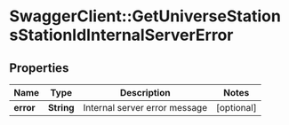 # SwaggerClient::GetUniverseStationsStationIdInternalServerError

## Properties
Name | Type | Description | Notes
------------ | ------------- | ------------- | -------------
**error** | **String** | Internal server error message | [optional] 


